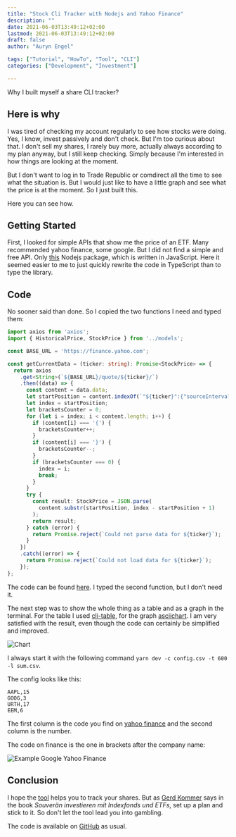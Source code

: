 ```yaml
---
title: "Stock Cli Tracker with Nodejs and Yahoo Finance"
description: ""
date: 2021-06-03T13:49:12+02:00
lastmod: 2021-06-03T13:49:12+02:00
draft: false
author: "Auryn Engel"

tags: ["Tutorial", "HowTo", "Tool", "CLI"]
categories: ["Development", "Investment"]

---
```

Why I built myself a share CLI tracker?
<!--more-->

## Here is why

I was tired of checking my account regularly to see how stocks were doing. Yes, I know, invest passively and don't check. But I'm too curious about that. I don't sell my shares, I rarely buy more, actually always according to my plan anyway, but I still keep checking. Simply because I'm interested in how things are looking at the moment.

But I don't want to log in to Trade Republic or comdirect all the time to see what the situation is. But I would just like to have a little graph and see what the price is at the moment. So I just built this.

Here you can see how.

## Getting Started

First, I looked for simple APIs that show me the price of an ETF. Many recommended yahoo finance, some google. But I did not find a simple and free API. Only [this](https://github.com/darthbatman/yahoo-stock-prices) Nodejs package, which is written in JavaScript. Here it seemed easier to me to just quickly rewrite the code in TypeScript than to type the library.

## Code

No sooner said than done. So I copied the two functions I need and typed them:

```typescript
import axios from 'axios';
import { HistoricalPrice, StockPrice } from '../models';

const BASE_URL = 'https://finance.yahoo.com';

const getCurrentData = (ticker: string): Promise<StockPrice> => {
  return axios
    .get<String>(`${BASE_URL}/quote/${ticker}/`)
    .then((data) => {
      const content = data.data;
      let startPosition = content.indexOf(`"${ticker}":{"sourceInterval"`) + `"${ticker}":`.length;
      let index = startPosition;
      let bracketsCounter = 0;
      for (let i = index; i < content.length; i++) {
        if (content[i] === '{') {
          bracketsCounter++;
        }
        if (content[i] === '}') {
          bracketsCounter--;
        }
        if (bracketsCounter === 0) {
          index = i;
          break;
        }
      }
      try {
        const result: StockPrice = JSON.parse(
          content.substr(startPosition, index - startPosition + 1)
        );
        return result;
      } catch (error) {
        return Promise.reject(`Could not parse data for ${ticker}`);
      }
    })
    .catch((error) => {
      return Promise.reject(`Could not load data for ${ticker}`);
    });
};
```

The code can be found [here](https://github.com/auryn31/terminal-stocks-observer/blob/main/src/yahoo/index.ts). I typed the second function, but I don't need it.

The next step was to show the whole thing as a table and as a graph in the terminal. For the table I used [cli-table](https://www.npmjs.com/package/cli-table), for the graph [asciichart](https://www.npmjs.com/package/asciichart). I am very satisfied with the result, even though the code can certainly be simplified and improved.

![Chart](/img/stock-cli-tracker/example.png)

I always start it with the following command `yarn dev -c config.csv -t 600 -l sum.csv`.

The config looks like this:

```csv
AAPL,15
GOOG,3
URTH,17
EEM,6
```

The first column is the code you find on [yahoo finance](https://finance.yahoo.com/) and the second column is the number.

The code on finance is the one in brackets after the company name:

![Example Google Yahoo Finance](/img/stock-cli-tracker/google.png)

## Conclusion

I hope the [tool](https://github.com/auryn31/terminal-stocks-observer) helps you to track your shares. But as [Gerd Kommer](https://www.gerd-kommer-invest.de/buecher/#simie) says in the book *Souverän investieren mit Indexfonds und ETFs*, set up a plan and stick to it. So don't let the tool lead you into gambling.

The code is available on [GitHub](https://github.com/auryn31/terminal-stocks-observer) as usual.
